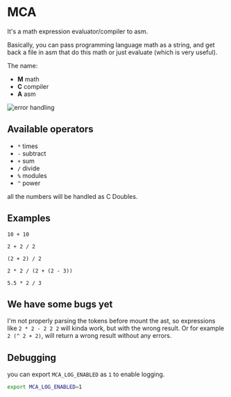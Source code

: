 # MCA

It's a math expression evaluator/compiler to asm.

Basically, you can pass programming language math as a string, and get back a file in asm that do this math or just evaluate (which is very useful).

The name:

- **M** math
- **C** compiler
- **A** asm

![error handling](https://github.com/user-attachments/assets/5d7906aa-09e9-4c29-a8b4-b8422a441b7c "error handling")

## Available operators

- `*` times
- `-` subtract
- `+` sum
- `/` divide
- `%` modules
- `^` power

all the numbers will be handled as C Doubles.

## Examples

```
10 + 10
```

```
2 + 2 / 2
```

```
(2 + 2) / 2
```

```
2 * 2 / (2 + (2 - 3))
```

```
5.5 * 2 / 3
```

## We have some bugs yet

I'm not properly parsing the tokens before mount the ast, so expressions like `2 * 2 - 2 2 2` will kinda work, but with the wrong result.
Or for example `2 (^ 2 + 2)`, will return a wrong result without any errors.

## Debugging

you can export `MCA_LOG_ENABLED` as `1` to enable logging.

```bash
export MCA_LOG_ENABLED=1
```
